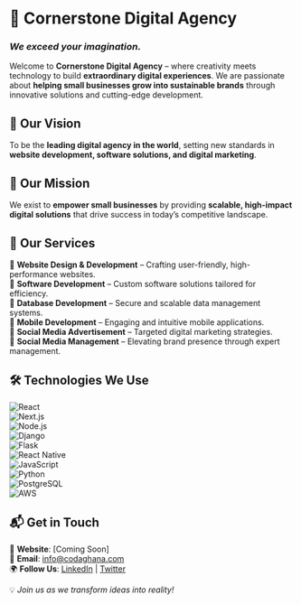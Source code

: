 # 🌟 Cornerstone Digital Agency  
### *We exceed your imagination.*  

Welcome to **Cornerstone Digital Agency** – where creativity meets technology to build **extraordinary digital experiences**. We are passionate about **helping small businesses grow into sustainable brands** through innovative solutions and cutting-edge development.  

## 🚀 Our Vision  
To be the **leading digital agency in the world**, setting new standards in **website development, software solutions, and digital marketing**.  

## 🎯 Our Mission  
We exist to **empower small businesses** by providing **scalable, high-impact digital solutions** that drive success in today’s competitive landscape.  

## 💼 Our Services  
🔹 **Website Design & Development** – Crafting user-friendly, high-performance websites.  
🔹 **Software Development** – Custom software solutions tailored for efficiency.  
🔹 **Database Development** – Secure and scalable data management systems.  
🔹 **Mobile Development** – Engaging and intuitive mobile applications.  
🔹 **Social Media Advertisement** – Targeted digital marketing strategies.  
🔹 **Social Media Management** – Elevating brand presence through expert management.  

## 🛠 Technologies We Use  
![React](https://img.shields.io/badge/React-20232A?style=for-the-badge&logo=react&logoColor=61DAFB)  
![Next.js](https://img.shields.io/badge/Next.js-000000?style=for-the-badge&logo=nextdotjs&logoColor=white)  
![Node.js](https://img.shields.io/badge/Node.js-43853D?style=for-the-badge&logo=node.js&logoColor=white)  
![Django](https://img.shields.io/badge/Django-092E20?style=for-the-badge&logo=django&logoColor=white)  
![Flask](https://img.shields.io/badge/Flask-000000?style=for-the-badge&logo=flask&logoColor=white)  
![React Native](https://img.shields.io/badge/React_Native-20232A?style=for-the-badge&logo=react&logoColor=61DAFB)  
![JavaScript](https://img.shields.io/badge/JavaScript-F7DF1E?style=for-the-badge&logo=javascript&logoColor=black)  
![Python](https://img.shields.io/badge/Python-3776AB?style=for-the-badge&logo=python&logoColor=white)  
![PostgreSQL](https://img.shields.io/badge/PostgreSQL-316192?style=for-the-badge&logo=postgresql&logoColor=white)  
![AWS](https://img.shields.io/badge/AWS-232F3E?style=for-the-badge&logo=amazon-aws&logoColor=white)  

## 📬 Get in Touch  
🚀 **Website**: [Coming Soon]  
📧 **Email**: info@codaghana.com  
🌍 **Follow Us**: [LinkedIn](https://linkedin.com) | [Twitter](https://twitter.com)  

💡 *Join us as we transform ideas into reality!*  
